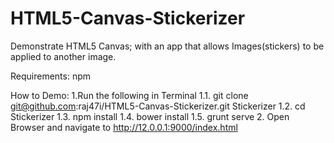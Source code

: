 # HTML5-Canvas-Stickerizer

Demonstrate HTML5 Canvas; with an app that allows Images(stickers) to be applied to another image.

Requirements:
  npm

How to Demo:
  1.Run the following in Terminal
      1.1. git clone git@github.com:raj47i/HTML5-Canvas-Stickerizer.git Stickerizer
      1.2. cd Stickerizer
      1.3. npm install
      1.4. bower install 
      1.5. grunt serve
  2. Open Browser and navigate to http://12.0.0.1:9000/index.html
